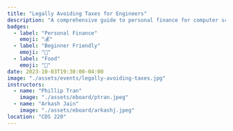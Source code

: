 ```yaml
---
title: "Legally Avoiding Taxes for Engineers"
description: "A comprehensive guide to personal finance for computer science and engineering students. Learn how to take advantage of tax laws to save money. Also learn how to invest, use credit cards, and budget."
badges:
  - label: "Personal Finance"
    emoji: "💰"
  - label: "Beginner Friendly"
    emoji: "👶"
  - label: "Food"
    emoji: "🍕"
date: 2023-10-03T19:30:00-04:00
image: "./assets/events/legally-avoiding-taxes.jpg"
instructors:
  - name: "Phillip Tran"
    image: "./assets/eboard/ptran.jpeg"
  - name: "Arkash Jain"
    image: "./assets/eboard/arkashj.jpeg"
location: "CDS 220"
---
```

